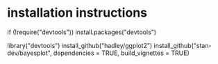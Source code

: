 # installation instructions

if (!require("devtools"))
  install.packages("devtools")

library("devtools")
install_github("hadley/ggplot2")
install_github("stan-dev/bayesplot", dependencies = TRUE, build_vignettes = TRUE)
